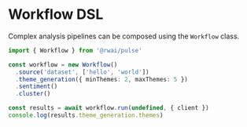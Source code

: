 # Workflow DSL

Complex analysis pipelines can be composed using the `Workflow` class.

```ts
import { Workflow } from '@rwai/pulse'

const workflow = new Workflow()
  .source('dataset', ['hello', 'world'])
  .theme_generation({ minThemes: 2, maxThemes: 5 })
  .sentiment()
  .cluster()

const results = await workflow.run(undefined, { client })
console.log(results.theme_generation.themes)
```
